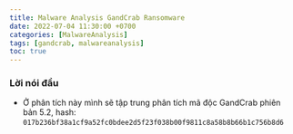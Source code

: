 ```yaml
---
title: Malware Analysis GandCrab Ransomware
date: 2022-07-04 11:30:00 +0700
categories: [MalwareAnalysis]
tags: [gandcrab, malwareanalysis]
toc: true
---
```


### Lời nói đầu
- Ở phân tích này mình sẽ tập trung phân tích mã độc GandCrab phiên bản 5.2, hash: `017b236bf38a1cf9a52fc0bdee2d5f23f038b00f9811c8a58b8b66b1c756b8d6`
